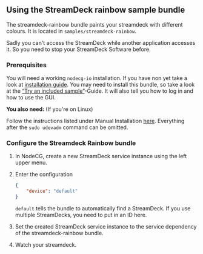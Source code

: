 ## Using the StreamDeck rainbow sample bundle

The streamdeck-rainbow bundle paints your streamdeck with different colours. It
is located in `samples/streamdeck-rainbow`.

Sadly you can't access the StreamDeck while another application accesses it. So
you need to stop your StreamDeck Software before.

### Prerequisites

You will need a working `nodecg-io` installation. If you have non yet take a
look at [installation guide](../getting_started/install.md). You may need to
install this bundle, so take a look at the
[“Try an included sample”](../getting_started/try_example_bundle.md)-Guide. It
will also tell you how to log in and how to use the GUI.

**You also need:** (If you're on Linux)

Follow the instructions listed under Manual Installation
[here](https://github.com/timothycrosley/streamdeck-ui/blob/master/README.md).
Everything after the `sudo udevadm` command can be omitted.

### Configure the Streamdeck Rainbow bundle

1. In NodeCG, create a new StreamDeck service instance using the left upper
   menu.

2. Enter the configuration

    ```json
    {
        "device": "default"
    }
    ```

    `default` tells the bundle to automatically find a StreamDeck. If you use
    multiple StreamDecks, you need to put in an ID here.

3. Set the created StreamDeck service instance to the service dependency of the
   streamdeck-rainbow bundle.

4. Watch your streamdeck.
